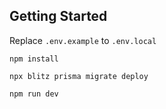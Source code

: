 ## Getting Started

Replace `.env.example` to `.env.local`


```
npm install
```

```
npx blitz prisma migrate deploy
```

```
npm run dev
```
